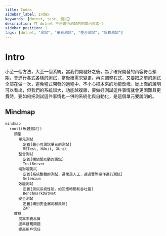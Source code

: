 ```yaml
---
title: Index
sidebar_label: Index
keywords: [dotnet, test, 測試]
description: 在 dotnet 平台進行測試的相關內容索引
sidebar_position: 1
tags: [dotnet, "測試", "單元測試", "整合測試", "負載測試"]
---
```


# Intro

小至一個方法，大至一個系統，當我們開發好之後，為了確保開發的內容符合預期，會進行各式各樣的測試，當後續需求變更，再次調整程式，又要把之前的測試全部在做一次，避免程式開發的過程中，不小心把本來的功能改壞。從上面的說明可以看出，但我們的系統越大，功能越複雜，要做好測試這件事情就會更困難且更費時，要如何把測試這件事情也一併的系統化與自動化，是這個單元要說明的。

## Mindmap

```mermaid
mindmap
  root((軟體測試))
    類型
      單元測試
        定義[最小可測試單元的測試]
        MSTest, NUnit, XUnit
      整合測試
        定義[模組間互動的測試]
        TestServer
      端對端測試
        定義[系統整體的測試，通常是人工，透過實際操作進行測試]
        Selenium
      效能測試
        定義[測試系統性能，如回應時間和吞吐量]
        BenchmarkDotNet
      安全測試
        定義[識別安全漏洞和風險]
        ZAP
    效益
      提高系統品質
      提早發現問題
      提高用戶信任
```